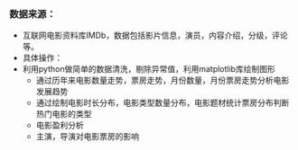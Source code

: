 ### 数据来源：

- 互联网电影资料库IMDb，数据包括影片信息，演员，内容介绍，分级，评论等。
- 具体操作：
- 利用python做简单的数据清洗，剔除异常值，利用matplotlib库绘制图形
  - 通过历年来电影数量走势，票房走势，月份数量，月份票房走势分析电影发展趋势
  - 通过绘制电影时长分布，电影类型数量分布，电影题材统计票房分布判断热门电影的类型
  - 电影盈利分析
  - 主演，导演对电影票房的影响